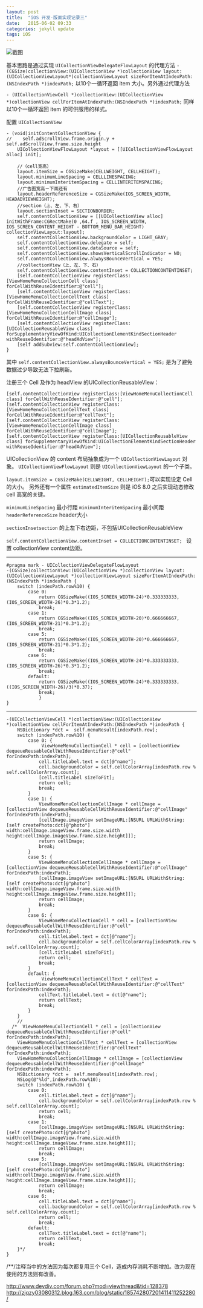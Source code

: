 ```yaml
---
layout: post
title:  "iOS 开发-版面实现记录三"
date:   2015-06-02 09:33
categories: jekyll update
tags: iOS
---
```


![截图](/assets/20150602092921828.png)

基本思路是通过实现 `UICollectionViewDelegateFlowLayout` 的代理方法 `- (CGSize)collectionView:(UICollectionView *)collectionView layout:(UICollectionViewLayout*)collectionViewLayout sizeForItemAtIndexPath:(NSIndexPath *)indexPath;`
以10个一循环返回 item 大小。另外通过代理方法
 
`- (UICollectionViewCell *)collectionView:(UICollectionView *)collectionView cellForItemAtIndexPath:(NSIndexPath *)indexPath;`
同样以10个一循环返回 item 的可供服用的样式。

配置 `UICollectionView`

```
- (void)initContentCollectionView {
//    self.adScrollView.frame.origin.y + self.adScrollView.frame.size.height
    UICollectionViewFlowLayout *layout = [[UICollectionViewFlowLayout alloc] init];

    //（cell宽高）
    layout.itemSize = CGSizeMake(CELLWEIGHT, CELLHEIGHT);
    layout.minimumLineSpacing = CELLLINESPACING;
    layout.minimumInteritemSpacing = CELLINTERITEMSPACING;
    //广告图宽高－下面还有
    layout.headerReferenceSize = CGSizeMake(IOS_SCREEN_WIDTH, HEADADVIEWHEIGHT);
    //section（上、左、下、右）
    layout.sectionInset = SECTIONBORDER;
    self.contentCollectionView = [[UICollectionView alloc] initWithFrame:CGRectMake(0 ,64.f , IOS_SCREEN_WIDTH, IOS_SCREEN_CONTENT_HEIGHT - BOTTOM_MENU_BAR_HEIGHT) collectionViewLayout:layout];
    self.contentCollectionView.backgroundColor = LIGHT_GRAY;
    self.contentCollectionView.delegate = self;
    self.contentCollectionView.dataSource = self;
    self.contentCollectionView.showsVerticalScrollIndicator = NO;
    self.contentCollectionView.alwaysBounceVertical = YES;
    //collectionView（上、左、下、右）
    self.contentCollectionView.contentInset = COLLECTIONCONTENTINSET;
    [self.contentCollectionView registerClass:[ViewHomeMenuCollectionCell class] forCellWithReuseIdentifier:@"cell"];
    [self.contentCollectionView registerClass:[ViewHomeMenuCollectionCellText class] forCellWithReuseIdentifier:@"cellText"];
    [self.contentCollectionView registerClass:[ViewHomeMenuCollectionCellImage class] forCellWithReuseIdentifier:@"cellImage"];
    [self.contentCollectionView registerClass:[UICollectionReusableView class] forSupplementaryViewOfKind:UICollectionElementKindSectionHeader withReuseIdentifier:@"headAdView"];
    [self addSubview:self.contentCollectionView];
}
```

其中 `self.contentCollectionView.alwaysBounceVertical = YES;` 是为了避免数据过少导致无法下拉刷新。


注册三个 Cell 及作为 headView 的UICollectionReusableView：

```
[self.contentCollectionView registerClass:[ViewHomeMenuCollectionCell class] forCellWithReuseIdentifier:@"cell"];
[self.contentCollectionView registerClass:[ViewHomeMenuCollectionCellText class] forCellWithReuseIdentifier:@"cellText"];
[self.contentCollectionView registerClass:[ViewHomeMenuCollectionCellImage class] forCellWithReuseIdentifier:@"cellImage"];
[self.contentCollectionView registerClass:[UICollectionReusableView class] forSupplementaryViewOfKind:UICollectionElementKindSectionHeader withReuseIdentifier:@"headAdView"];
```

UICollectionView 的 content 布局抽象成为一个 `UICollectionViewLayout` 对象。 
`UICollectionViewFlowLayout` 则是 `UICollectionViewLayout` 的一个子类。 

`layout.itemSize = CGSizeMake(CELLWEIGHT, CELLHEIGHT);`可以实现设定 Cell 的大小。
另外还有一个属性 `estimatedItemSize` 则是 iOS 8.0 之后实现动态修改 cell 高宽的关键。 

`minimumLineSpacing` 最小行距 
`minimumInteritemSpacing` 最小间距 
`headerReferenceSize` header大小 

`sectionInsetsection` 的上左下右边距，不包括UICollectionReusableView

`self.contentCollectionView.contentInset = COLLECTIONCONTENTINSET; ` 设置 collectionView content边距。

-----------------------
```
#pragma mark - UICollectionViewDelegateFlowLayout
-(CGSize)collectionView:(UICollectionView *)collectionView layout:(UICollectionViewLayout *)collectionViewLayout sizeForItemAtIndexPath:(NSIndexPath *)indexPath {
    switch (indexPath.row%10) {
        case 0:
            return CGSizeMake((IOS_SCREEN_WIDTH-24)*0.333333333, (IOS_SCREEN_WIDTH-26)*0.3*1.2);
            break;
        case 1:
            return CGSizeMake((IOS_SCREEN_WIDTH-20)*0.666666667, (IOS_SCREEN_WIDTH-21)*0.3*1.2);
            break;
        case 5:
            return CGSizeMake((IOS_SCREEN_WIDTH-20)*0.666666667, (IOS_SCREEN_WIDTH-21)*0.3*1.2);
            break;
        case 6:
            return CGSizeMake((IOS_SCREEN_WIDTH-24)*0.333333333, (IOS_SCREEN_WIDTH-26)*0.3*1.2);
            break;
        default:
            return CGSizeMake((IOS_SCREEN_WIDTH-24)*0.333333333, ((IOS_SCREEN_WIDTH-26)/3)*0.37);
            break;
            }
}
```
--------------------------

```
-(UICollectionViewCell *)collectionView:(UICollectionView *)collectionView cellForItemAtIndexPath:(NSIndexPath *)indexPath {
    NSDictionary *dct =  self.menuResult[indexPath.row];
    switch (indexPath.row%10) {
        case 0: {
             ViewHomeMenuCollectionCell * cell = [collectionView dequeueReusableCellWithReuseIdentifier:@"cell" forIndexPath:indexPath];
            cell.titleLabel.text = dct[@"name"];
            cell.backgroundColor = self.cellColorArray[indexPath.row % self.cellColorArray.count];
            [cell.titleLabel sizeToFit];
            return cell;
            break;
        }
        case 1: {
            ViewHomeMenuCollectionCellImage * cellImage = [collectionView dequeueReusableCellWithReuseIdentifier:@"cellImage" forIndexPath:indexPath];
            [cellImage.imageView setImageURL:[NSURL URLWithString:[self createPhoto:dct[@"photo"] width:cellImage.imageView.frame.size.width height:cellImage.imageView.frame.size.height]]];
            return cellImage;
            break;
        }
        case 5: {
            ViewHomeMenuCollectionCellImage * cellImage = [collectionView dequeueReusableCellWithReuseIdentifier:@"cellImage" forIndexPath:indexPath];
            [cellImage.imageView setImageURL:[NSURL URLWithString:[self createPhoto:dct[@"photo"] width:cellImage.imageView.frame.size.width height:cellImage.imageView.frame.size.height]]];
            return cellImage;
            break;
        }
        case 6: {
            ViewHomeMenuCollectionCell * cell = [collectionView dequeueReusableCellWithReuseIdentifier:@"cell" forIndexPath:indexPath];
            cell.titleLabel.text = dct[@"name"];
            cell.backgroundColor = self.cellColorArray[indexPath.row % self.cellColorArray.count];
            [cell.titleLabel sizeToFit];
            return cell;
            break;
        }
        default: {
             ViewHomeMenuCollectionCellText * cellText = [collectionView dequeueReusableCellWithReuseIdentifier:@"cellText" forIndexPath:indexPath];
            cellText.titleLabel.text = dct[@"name"];
            return cellText;
            break;
        }
    }
    //
  /*  ViewHomeMenuCollectionCell * cell = [collectionView dequeueReusableCellWithReuseIdentifier:@"cell" forIndexPath:indexPath];
    ViewHomeMenuCollectionCellText * cellText = [collectionView dequeueReusableCellWithReuseIdentifier:@"cellText" forIndexPath:indexPath];
    ViewHomeMenuCollectionCellImage * cellImage = [collectionView dequeueReusableCellWithReuseIdentifier:@"cellImage" forIndexPath:indexPath];
    NSDictionary *dct =  self.menuResult[indexPath.row];
    NSLog(@"%ld",indexPath.row%10);
    switch (indexPath.row%10) {
        case 0:
            cell.titleLabel.text = dct[@"name"];
            cell.backgroundColor = self.cellColorArray[indexPath.row % self.cellColorArray.count];
            return cell;
            break;
        case 1:
            [cellImage.imageView setImageURL:[NSURL URLWithString:[self createPhoto:dct[@"photo"] width:cellImage.imageView.frame.size.width height:cellImage.imageView.frame.size.height]]];
            return cellImage;
            break;
        case 5:
            [cellImage.imageView setImageURL:[NSURL URLWithString:[self createPhoto:dct[@"photo"] width:cellImage.imageView.frame.size.width height:cellImage.imageView.frame.size.height]]];
            return cellImage;
            break;
        case 6:
            cell.titleLabel.text = dct[@"name"];
            cell.backgroundColor = self.cellColorArray[indexPath.row % self.cellColorArray.count];
            return cell;
            break;
        default:
            cellText.titleLabel.text = dct[@"name"];
            return cellText;
            break;
    }*/
}
```
/**/注释当中的方法因为每次都复用三个 Cell，造成内存消耗不断增加。改为现在使用的方法则有改善。


<http://www.devdiv.com/forum.php?mod=viewthread&tid=128378>
<http://zjqzy03080312.blog.163.com/blog/static/185742807201411411252280/>